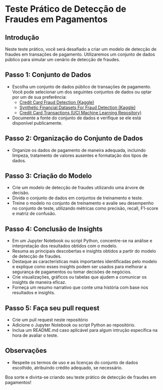 # Teste Prático de Detecção de Fraudes em Pagamentos

## Introdução
Neste teste prático, você será desafiado a criar um modelo de detecção de fraudes em transações de pagamento. Utilizaremos um conjunto de dados público para simular um cenário de detecção de fraudes.

## Passo 1: Conjunto de Dados
- Escolha um conjunto de dados público de transações de pagamento. Você pode selecionar um dos seguintes conjuntos de dados ou optar por um de sua preferência:
    - [Credit Card Fraud Detection (Kaggle)](https://www.kaggle.com/mlg-ulb/creditcardfraud)
    - [Synthetic Financial Datasets For Fraud Detection (Kaggle)](https://www.kaggle.com/ntnu-testimon/paysim1)
    - [Credit Card Transactions (UCI Machine Learning Repository)](https://archive.ics.uci.edu/ml/datasets/default+of+credit+card+clients)
- Documente a fonte do conjunto de dados e verifique se ele está disponível publicamente.

## Passo 2: Organização do Conjunto de Dados
- Organize os dados de pagamento de maneira adequada, incluindo limpeza, tratamento de valores ausentes e formatação dos tipos de dados.

## Passo 3: Criação do Modelo
- Crie um modelo de detecção de fraudes utilizando uma árvore de decisão.
- Divida o conjunto de dados em conjuntos de treinamento e teste.
- Treine o modelo no conjunto de treinamento e avalie seu desempenho no conjunto de teste, utilizando métricas como precisão, recall, F1-score e matriz de confusão.

## Passo 4: Conclusão de Insights
- Em um Jupyter Notebook ou script Python, concentre-se na análise e interpretação dos resultados obtidos com o modelo.
- Resuma as principais descobertas e insights obtidos a partir do modelo de detecção de fraudes.
- Destaque as características mais importantes identificadas pelo modelo e explique como esses insights podem ser usados para melhorar a segurança de pagamentos ou tomar decisões de negócios.
- Crie visualizações, gráficos ou tabelas que ajudem a comunicar os insights de maneira eficaz.
- Forneça um resumo narrativo que conte uma história com base nos resultados e insights.

## Passo 5: Faça seu pull request
- Crie um pull request neste repositório
- Adicione o Jupyter Notebook ou script Python ao repositório.
- Inclua um README.md caso aplicável para algum intrução específica na hora de avaliar o teste.


## Observações
- Respeite os termos de uso e as licenças do conjunto de dados escolhido, atribuindo crédito adequado, se necessário.

Boa sorte e divirta-se criando seu teste prático de detecção de fraudes em pagamentos!
